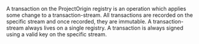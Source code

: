 A transaction on the ProjectOrigin registry is an operation which applies some change to a transaction-stream.
All transactions are recorded on the specific stream and once recorded, they are immutable.
A transaction-stream always lives on a single registry.
A transaction is always signed using a valid key on the specific stream.

